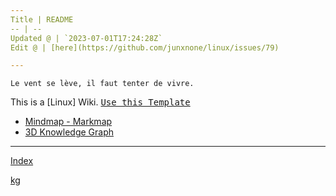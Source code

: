 ```yaml
---
Title | README
-- | --
Updated @ | `2023-07-01T17:24:28Z`
Edit @ | [here](https://github.com/junxnone/linux/issues/79)

---
```

`Le vent se lève, ‌‍‍‌‍​‌‌‍​‍‌‌‌‌​‌‌‍‍‍​‌‍‍‍‍​‌‍‍‍‍​‌‍‍‌‍​‌‌‍​‍‍‌‌‌​‌‌‍‍‍​‌‌‌‍‍​‌‍‍‍‍​‌‍‍‌‍​‌‌‍​‌‌‌‌‍​‌‌‍‌​‍‌‌‌‌​‍‍‍‍‍​‍‍‍​‍‌​‌​‌‌‌​‌‌‌‌​‌‌‍il faut tenter de vivre.`


This is a [Linux] Wiki.  <kbd>[Use this Template](https://github.com/junxnone/twiki/generate)</kbd>

- [Mindmap - Markmap](https://junxnone.github.io/jstools/mdmarkmap?md=https://junxnone.github.io/linux/_sidebar.md)
- [3D Knowledge Graph](https://junxnone.github.io/jstools/3dkg/?json=https://junxnone.github.io/linux/kg.json)

---

[Index](_sidebar.md ':include')

[kg](https://junxnone.github.io/jstools/3dkg/?json=https://junxnone.github.io/linux/kg.json ':include :type=iframe width=100% height=800px')



